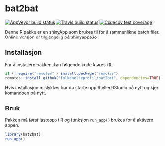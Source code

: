 # bat2bat

 <!-- badges: start -->
[![AppVeyor build status](https://ci.appveyor.com/api/projects/status/github/folkehelseprofil/bat2bat?branch=master&svg=true)](https://ci.appveyor.com/project/folkehelseprofil/bat2bat)
[![Travis build status](https://travis-ci.org/folkehelseprofil/bat2bat.svg?branch=master)](https://travis-ci.org/folkehelseprofil/bat2bat)
[![Codecov test coverage](https://codecov.io/gh/folkehelseprofil/bat2bat/branch/master/graph/badge.svg)](https://codecov.io/gh/folkehelseprofil/bat2bat?branch=master)
 <!-- badges: end -->


Denne R pakke er en shinyApp som brukes til for å sammenlikne batch filer.
Online versjon er tilgjengelig på [shinyapps.io](https://fhprofil.shinyapps.io/bat2bat/)

## Installasjon

For å installere pakken, kan følgende kode kjøres i R:

```r
if (!require("remotes")) install.package("remotes")
remotes::install_github("folkehelseprofil/bat2bat", dependencies=TRUE)
```

Hvis installasjon mislykkes bør du starte opp R eller RStudio på nytt og kjør komandoen på nytt.

## Bruk

Pakken må først lasteopp i R og funksjon `run_app()` brukes for å aktivere appen.

```r
library(bat2bat)
run_app()

```
